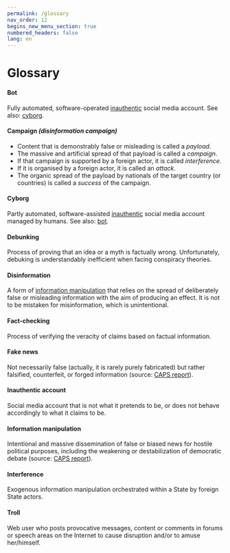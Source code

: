 ```yaml
---
permalink: /glossary
nav_order: 12
begins_new_menu_section: true
numbered_headers: false
lang: en
---
```


# Glossary

#### Bot

Fully automated, software-operated [inauthentic](#inauthentic-account) social media account.
See also: [cyborg](#cyborg).

#### Campaign _(disinformation campaign)_

- Content that is demonstrably false or misleading is called a _payload_.
- The massive and artificial spread of that payload is called a _campaign_.
- If that campaign is supported by a foreign actor, it is called _interference_.
- If it is organised by a foreign actor, it is called an _attack_.
- The organic spread of the payload by nationals of the target country (or countries) is called a _success_ of the campaign.


#### Cyborg

Partly automated, software-assisted [inauthentic](#inauthentic-account) social media account managed by humans.
See also: [bot](#bot).


#### Debunking

Process of proving that an idea or a myth is factually wrong. Unfortunately, debuking is understandably inefficient when facing conspiracy theories.


#### Disinformation

A form of [information manipulation](#information-manipulation) that relies on the spread of deliberately false or misleading information with the aim of producing an effect. It is not to be mistaken for misinformation, which is unintentional.


#### Fact-checking

Process of verifying the veracity of claims based on factual information.


#### Fake news

Not necessarily false (actually, it is rarely purely fabricated) but rather falsified, counterfeit, or forged information (source: [CAPS report](https://www.diplomatie.gouv.fr/fr/politique-etrangere-de-la-france/manipulations-de-l-information/rapport-conjoint-caps-irsem-les-manipulations-de-l-information-un-defi-pour-nos/)).


#### Inauthentic account

Social media account that is not what it pretends to be, or does not behave accordingly to what it claims to be.


#### Information manipulation

Intentional and massive dissemination of false or biased news for hostile political purposes, including  the weakening or destabilization of democratic debate (source: [CAPS report](https://www.diplomatie.gouv.fr/fr/politique-etrangere-de-la-france/manipulations-de-l-information/rapport-conjoint-caps-irsem-les-manipulations-de-l-information-un-defi-pour-nos/)).

#### Interference

Exogenous information manipulation orchestrated within a State by foreign State actors.

#### Troll

Web user who posts provocative messages, content or comments in forums or speech areas on the Internet to cause disruption and/or to amuse her/himself.
